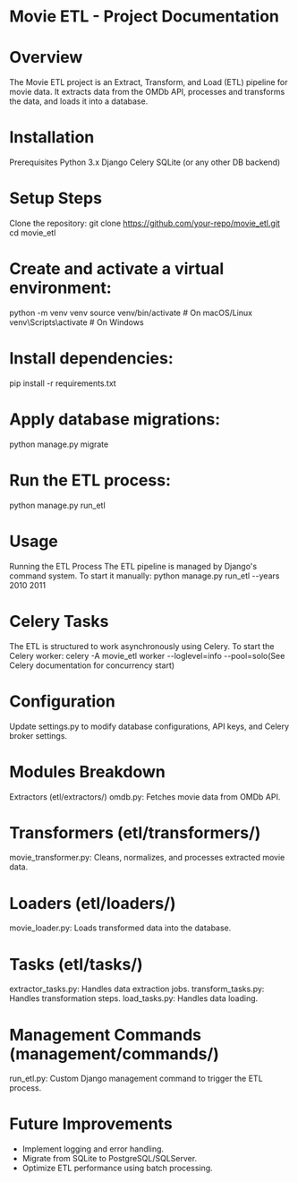 # Movie ETL - Project Documentation

# Overview
The Movie ETL project is an Extract, Transform, and Load (ETL) pipeline for movie data. It extracts data from the OMDb API, processes and transforms the data, and loads it into a database.

# Installation
Prerequisites
Python 3.x
Django
Celery
SQLite (or any other DB backend)

# Setup Steps
Clone the repository:
git clone https://github.com/your-repo/movie_etl.git
cd movie_etl

# Create and activate a virtual environment:
python -m venv venv
source venv/bin/activate   # On macOS/Linux
venv\Scripts\activate      # On Windows

# Install dependencies:
pip install -r requirements.txt

# Apply database migrations:
python manage.py migrate

# Run the ETL process:
python manage.py run_etl

# Usage
Running the ETL Process
The ETL pipeline is managed by Django's command system. To start it manually:
python manage.py run_etl --years 2010 2011

# Celery Tasks
The ETL is structured to work asynchronously using Celery. To start the Celery worker:
celery -A movie_etl worker --loglevel=info --pool=solo(See Celery documentation for concurrency start)

# Configuration
Update settings.py to modify database configurations, API keys, and Celery broker settings.

# Modules Breakdown
Extractors (etl/extractors/)
omdb.py: Fetches movie data from OMDb API.

# Transformers (etl/transformers/)
movie_transformer.py: Cleans, normalizes, and processes extracted movie data.

# Loaders (etl/loaders/)
movie_loader.py: Loads transformed data into the database.

# Tasks (etl/tasks/)
extractor_tasks.py: Handles data extraction jobs.
transform_tasks.py: Handles transformation steps.
load_tasks.py: Handles data loading.

# Management Commands (management/commands/)
run_etl.py: Custom Django management command to trigger the ETL process.

# Future Improvements
- Implement logging and error handling.
- Migrate from SQLite to PostgreSQL/SQLServer.
- Optimize ETL performance using batch processing.



